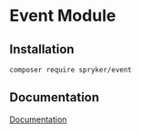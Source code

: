 # Event Module

## Installation

```
composer require spryker/event
```

## Documentation

[Documentation](https://spryker.github.io)
